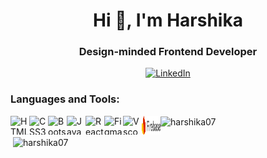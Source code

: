 <h1 align="center">Hi 👋, I'm Harshika</h1>
<h3 align="center">Design-minded Frontend Developer</h3>

<p align="center">
<a href="https://linkedin.com/in/harshikagurav" target="blank"><img alt="LinkedIn" src="https://img.shields.io/badge/linkedin-%230077B5.svg?&style=for-the-badge&logo=linkedin&logoColor=white" /></a>
</p>

<h3 align="left">Languages and Tools:</h3>
<img align="left" alt="HTML5" height="30px" width="30px" src="https://raw.githubusercontent.com/gilbarbara/logos/master/logos/html-5.svg" />
<img align="left" alt="CSS3" height="30px" width="30px" src="https://raw.githubusercontent.com/gilbarbara/logos/master/logos/css-3.svg" />
<img align="left" alt="Bootstrap" height="30px" width="30px" src="https://raw.githubusercontent.com/gilbarbara/logos/master/logos/bootstrap.svg" />
<img align="left" alt="JavaScript" height="30px" width="30px" src="https://raw.githubusercontent.com/gilbarbara/logos/master/logos/javascript.svg" />
<img align="left" alt="React" height="30px" width="30px" src="https://raw.githubusercontent.com/gilbarbara/logos/master/logos/react.svg" />
<img align="left" alt="Figma" height="30px" width="30px" src="https://raw.githubusercontent.com/gilbarbara/logos/master/logos/figma.svg" />
<img align="left" alt="Vscode" height="30px" width="30px" src="https://raw.githubusercontent.com/gilbarbara/logos/master/logos/visual-studio-code.svg" />
<img align="left" alt="Firebase" height="30px" width="30px" src="https://raw.githubusercontent.com/gilbarbara/logos/master/logos/firebase.svg" />

<p><img align="center" src="https://github-readme-stats.vercel.app/api/top-langs?username=harshika07&theme=nightowl&show_icons=true&locale=en&layout=compact" alt="harshika07" /></p>

<p>&nbsp;<img align="center" src="https://github-readme-stats.vercel.app/api?username=harshika07&theme=nightowl&show_icons=true&locale=en" alt="harshika07" /></p>


